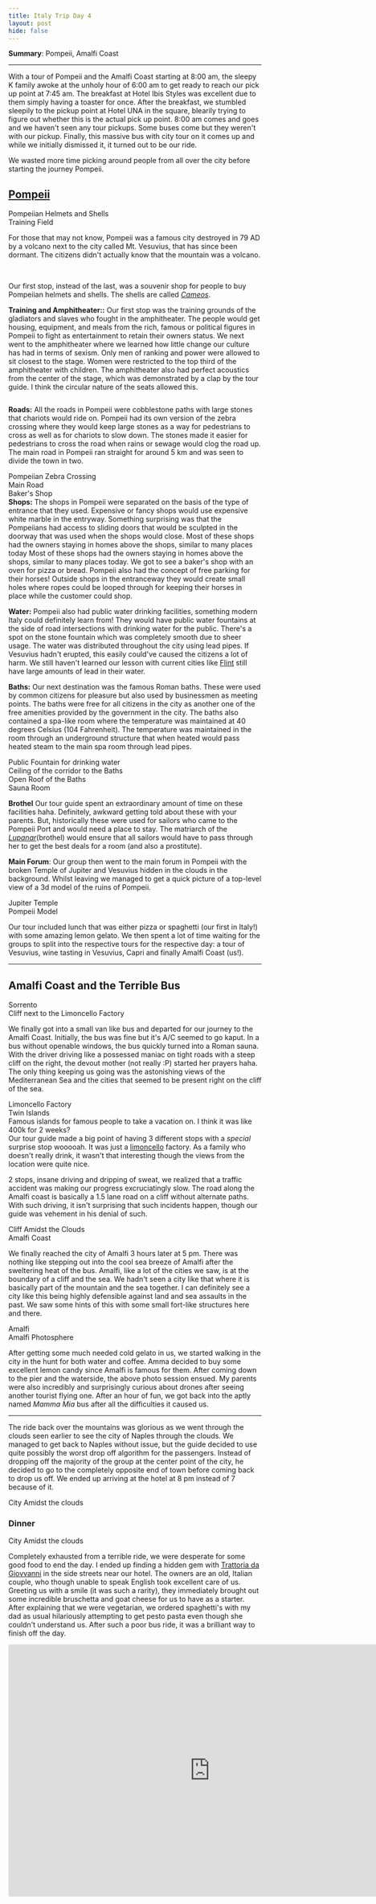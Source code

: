 ```yaml
---
title: Italy Trip Day 4
layout: post
hide: false
---
```


**Summary**: Pompeii, Amalfi Coast

---

With a tour of Pompeii and the Amalfi Coast starting at 8:00 am, the sleepy K family awoke at the unholy hour of 6:00 am to get ready to reach our pick up point at 7:45 am. The breakfast at Hotel Ibis Styles was excellent due to them simply having a toaster for once. After the breakfast, we stumbled sleepily to the pickup point at Hotel UNA in the square, blearily trying to figure out whether this is the actual pick up point. 8:00 am comes and goes and we haven't seen any tour pickups. Some buses come but they weren't with our pickup. Finally, this massive bus with city tour on it comes up and while we initially dismissed it, it turned out to be our ride. 

We wasted more time picking around people from all over the city before starting the journey Pompeii.

## [Pompeii](https://en.wikipedia.org/wiki/Pompeii)

<div class="row">
    <div class="4u 12u$(mobile) item">
        <img data-src="{{'assets/images/blog/italy_trip/day4/pompeii_art.jpg' | relative_url }}" class="blog-image">
        <figcaption>Pompeiian Helmets and Shells</figcaption>
    </div>
    <div class="4u 12u$(mobile) item">
        <img data-src="{{'assets/images/blog/italy_trip/day4/training_field.jpg' | relative_url }}" class="blog-image featured">
        <figcaption>Training Field</figcaption>
    </div>
    <div class="4u 12u$(mobile)">
        <p>For those that may not know, Pompeii was a famous city destroyed in 79 AD by a volcano next to the city called Mt. Vesuvius, that has since been dormant. The citizens didn't actually know that the mountain was a volcano.</p>
        <br>
        <p>Our first stop, instead of the last, was a souvenir shop for people to buy Pompeiian helmets and shells. The shells are called <a href="https://en.wikipedia.org/wiki/Cameo_(carving)"><i>Cameos</i></a>.</p>
    </div>
</div>

**Training and Amphitheater::** Our first stop was the training grounds of the gladiators and slaves who fought in the amphitheater. The people would get housing, equipment, and meals from the rich, famous or political figures in Pompeii to fight as entertainment to retain their owners status. We next went to the amphitheater where we learned how little change our culture has had in terms of sexism. Only men of ranking and power were allowed to sit closest to the stage. Women were restricted to the top third of the amphitheater with children. The amphitheater also had perfect acoustics from the center of the stage, which was demonstrated by a clap by the tour guide. I think the circular nature of the seats allowed this.


<div class="row">
    <div class="6u 12u$(mobile) item">
        <img data-src="{{'assets/images/blog/italy_trip/day4/amph1.jpg' | relative_url }}" class="blog-image">
    </div>
    <div class="6u 12u$(mobile) item">
        <img data-src="{{'assets/images/blog/italy_trip/day4/amph2.jpg' | relative_url }}" class="blog-image">
    </div>
</div>

**Roads:** All the roads in Pompeii were cobblestone paths with large stones that chariots would ride on. Pompeii had its own version of the zebra crossing where they would keep large stones as a way for pedestrians to cross as well as for chariots to slow down. The stones made it easier for pedestrians to cross the road when rains or sewage would clog the road up. The main road in Pompeii ran straight for around 5 km and was seen to divide the town in two.

<div class="row">
    <div class="6u 12u$(mobile) item">
        <img data-src="{{'assets/images/blog/italy_trip/day4/kk_pillar.jpg' | relative_url }}" class="blog-image">
    </div>
    <div class="6u 12u$(mobile) item">
        <img data-src="{{'assets/images/blog/italy_trip/day4/zebra_crossing.jpg' | relative_url }}" class="blog-image">
        <figcaption class="margin-bottom">Pompeiian Zebra Crossing</figcaption>
        <img data-src="{{'assets/images/blog/italy_trip/day4/main_road.jpg' | relative_url }}" class="blog-image">
        <figcaption>Main Road</figcaption>
    </div>
</div>


<div class="row">
    <div class="4u 12u$(mobile) item">
        <img data-src="{{'assets/images/blog/italy_trip/day4/baker.jpg' | relative_url }}" class="blog-image">
        <figcaption>Baker's Shop</figcaption>
    </div>
    <div class="8u 12u$(mobile)">
        <strong>Shops:</strong> The shops in Pompeii were separated on the basis of the type of entrance that they used. Expensive or fancy shops would use expensive white marble in the entryway. Something surprising was that the Pompeiians had access to sliding doors that would be sculpted in the doorway that was used when the shops would close. Most of these shops had the owners staying in homes above the shops, similar to many places today Most of these shops had the owners staying in homes above the shops, similar to many places today. We got to see a baker's shop with an oven for pizza or bread. Pompeii also had the concept of free parking for their horses! Outside shops in the entranceway they would create small holes where ropes could be looped through for keeping their horses in place while the customer could shop. 
    </div>
</div>



<!-- <public_water> -->

<div class="row">
    <div class="8u 12u$(mobile)">
        <p><strong>Water:</strong> Pompeii also had public water drinking facilities, something modern Italy could definitely learn from! They would have public water fountains at the side of road intersections with drinking water for the public. There's a spot on the stone fountain which was completely smooth due to sheer usage. The water was distributed throughout the city using lead pipes. If Vesuvius hadn't erupted, this easily could've caused the citizens a lot of harm. We still haven't learned our lesson with current cities like <a href="https://en.wikipedia.org/wiki/Flint_water_crisis">Flint</a> still have large amounts of lead in their water. </p>
        <p><strong>Baths:</strong> Our next destination was the famous Roman baths. These were used by common citizens for pleasure but also used by businessmen as meeting points. The baths were free for all citizens in the city as another one of the free amenities provided by the government in the city. The baths also contained a spa-like room where the temperature was maintained at 40 degrees Celsius (104 Fahrenheit). The temperature was maintained in the room through an underground structure that when heated would pass heated steam to the main spa room through lead pipes. </p>
    </div>
    <div class="4u 12u$(mobile) item">
        <img data-src="{{'assets/images/blog/italy_trip/day4/public_water.jpg' | relative_url }}" class="blog-image">
        <figcaption>Public Fountain for drinking water</figcaption>
    </div>
</div>


<div class="row">
    <div class="4u 12u$(mobile) item">
        <img data-src="{{'assets/images/blog/italy_trip/day4/bath_ceiling.jpg' | relative_url }}" class="blog-image">
        <figcaption>Ceiling of the corridor to the Baths</figcaption>
    </div>
    <div class="4u 12u$(mobile) item">
        <img data-src="{{'assets/images/blog/italy_trip/day4/bath_dome.jpg' | relative_url }}" class="blog-image">
        <figcaption>Open Roof of the Baths</figcaption>
    </div>
    <div class="4u 12u$(mobile) item">
        <img data-src="{{'assets/images/blog/italy_trip/day4/baths2.jpg' | relative_url }}" class="blog-image">
        <figcaption>Sauna Room</figcaption>
    </div>
</div>

**Brothel** Our tour guide spent an extraordinary amount of time on these facilities haha. Definitely, awkward getting told about these with your parents. But, historically these were used for sailors who came to the Pompeii Port and would need a place to stay. The matriarch of the *[Lupanar](https://en.wikipedia.org/wiki/Lupanar_(Pompeii))*(brothel) would ensure that all sailors would have to pass through her to get the best deals for a room (and also a prostitute).

**Main Forum**: Our group then went to the main forum in Pompeii with the broken Temple of Jupiter and Vesuvius hidden in the clouds in the background. Whilst leaving we managed to get a quick picture of a top-level view of a 3d model of the ruins of Pompeii.

<div class="row">
    <div class="6u 12u$(mobile) item">
        <img data-src="{{'assets/images/blog/italy_trip/day4/jupiter_temple.jpg' | relative_url }}" class="blog-image">
        <figcaption>Jupiter Temple</figcaption>
    </div>
    <div class="6u 12u$(mobile) item">
        <img data-src="{{'assets/images/blog/italy_trip/day4/fam_boys.jpg' | relative_url }}" class="blog-image">
    </div>
    <div class="12u 12u$(mobile) item">
        <img data-src="{{'assets/images/blog/italy_trip/day4/pompeii_model.jpg' | relative_url }}" class="blog-image featured">
        <figcaption>Pompeii Model</figcaption>
    </div>
</div>

Our tour included lunch that was either pizza or spaghetti (our first in Italy!) with some amazing lemon gelato. We then spent a lot of time waiting for the groups to split into the respective tours for the respective day: a tour of Vesuvius, wine tasting in Vesuvius, Capri and finally Amalfi Coast (us!).

---

## Amalfi Coast and the Terrible Bus

<div class="row">
    <div class="12u 12u$(mobile) item">
        <img data-src="{{'assets/images/blog/italy_trip/day4/preamalfi1.jpg' | relative_url }}" class="blog-image featured">
        <figcaption>Sorrento</figcaption>
    </div>
</div>

<div class="personal">
    <div class="row">
        <div class="4u 12u$(mobile) item">
            <img data-src="{{'assets/images/blog/italy_trip/day4/fam_cliff.jpg' | relative_url }}" class="blog-image">
            <figcaption>Cliff next to the Limoncello Factory</figcaption>
        </div>
        <div class="8u 12u$(mobile) item">
            <img data-src="{{'assets/images/blog/italy_trip/day4/fam_kap.jpg' | relative_url }}" class="blog-image">
        </div>
    </div>
</div>

We finally got into a small van like bus and departed for our journey to the Amalfi Coast. Initially, the bus was fine but it's A/C seemed to go kaput. In a bus without openable windows, the bus quickly turned into a Roman sauna. With the driver driving like a possessed maniac on tight roads with a steep cliff on the right, the devout mother (not really :P) started her prayers haha. The only thing keeping us going was the astonishing views of the Mediterranean Sea and the cities that seemed to be present right on the cliff of the sea.

<div class="row">
    <div class="4u 12u$(mobile) item">
        <img data-src="{{'assets/images/blog/italy_trip/day4/limoncello.jpg' | relative_url }}" class="blog-image">
        <figcaption>Limoncello Factory</figcaption>
    </div>
    <div class="4u 12u$(mobile) item">
        <img data-src="{{'assets/images/blog/italy_trip/day4/twin_islands.jpg' | relative_url }}" class="blog-image">
        <figcaption>Twin Islands</figcaption>
        <div class="figdesc">Famous islands for famous people to take a vacation on. I think it was like 400k for 2 weeks?</div>
    </div>
    <div class="4u 12u$(mobile)">
        Our tour guide made a big point of having 3 different stops with a <i>special</i> surprise stop wooooah. It was just a <a href="https://en.wikipedia.org/wiki/Limoncello">limoncello</a> factory. As a family who doesn't really drink, it wasn't that interesting though the views from the location were quite nice.
    </div>
</div>

2 stops, insane driving and dripping of sweat, we realized that a traffic accident was making our progress excruciatingly slow. The road along the Amalfi coast is basically a 1.5 lane road on a cliff without alternate paths. With such driving, it isn't surprising that such incidents happen, though our guide was vehement in his denial of such.

<!-- <twin_islands> -->

<!-- 
fam_kapil2
fam1
fam_kk1
fam_kapil1
-->

<div class="row">
    <div class="12u 12u$(mobile) item">
        <img data-src="{{'assets/images/blog/italy_trip/day4/cliff1.jpg' | relative_url }}" class="blog-image featured">
        <figcaption>Cliff Amidst the Clouds</figcaption>
    </div>
    <div class="12u 12u$(mobile) item">
        <img data-src="{{'assets/images/blog/italy_trip/day4/preamalfi2.jpg' | relative_url }}" class="blog-image featured">
        <figcaption>Amalfi Coast</figcaption>
    </div>
</div>

<div class="personal">
    <div class="row">
        <div class="6u 12u$(mobile) item">
            <img data-src="{{'assets/images/blog/italy_trip/day4/fam_kapil2.jpg' | relative_url }}" class="blog-image">
        </div>
        <div class="6u 12u$(mobile) item">
            <img data-src="{{'assets/images/blog/italy_trip/day4/fam1.jpg' | relative_url }}" class="blog-image">
        </div>
        <div class="6u 12u$(mobile) item">
            <img data-src="{{'assets/images/blog/italy_trip/day4/fam_kk1.jpg' | relative_url }}" class="blog-image">
        </div>
        <div class="6u 12u$(mobile) item">
            <img data-src="{{'assets/images/blog/italy_trip/day4/fam_kapil1.jpg' | relative_url }}" class="blog-image">
        </div>
    </div>
</div>

We finally reached the city of Amalfi 3 hours later at 5 pm. There was nothing like stepping out into the cool sea breeze of Amalfi after the sweltering heat of the bus. Amalfi, like a lot of the cities we saw, is at the boundary of a cliff and the sea. We hadn't seen a city like that where it is basically part of the mountain and the sea together. I can definitely see a city like this being highly defensible against land and sea assaults in the past. We saw some hints of this with some small fort-like structures here and there. 

<div class="personal">
    <div class="row">
        <div class="8u 12u$(mobile) item">
            <img data-src="{{'assets/images/blog/italy_trip/day4/fam_amalfi.jpg' | relative_url }}" class="blog-image">
        </div>
        <div class="4u 12u$(mobile) item">
            <img data-src="{{'assets/images/blog/italy_trip/day4/fam_kala2.jpg' | relative_url }}" class="blog-image">
        </div>
    </div>
</div>

<div class="row">
    <div class="12u 12u$(mobile) item">
        <img data-src="{{'assets/images/blog/italy_trip/day4/amalfi.jpg' | relative_url }}" class="blog-image featured">
        <figcaption>Amalfi</figcaption>
    </div>
    <div class="12u 12u$(mobile) item">
        <img data-src="{{'assets/images/blog/italy_trip/day4/photosphere/amalfi_photosphere.jpg' | relative_url }}" class="blog-image featured">
        <figcaption>Amalfi Photosphere</figcaption>
    </div>
</div>

After getting some much needed cold gelato in us, we started walking in the city in the hunt for both water and coffee. Amma decided to buy some excellent lemon candy since Amalfi is famous for them. After coming down to the pier and the waterside, the above photo session ensued. My parents were also incredibly and surprisingly curious about drones after seeing another tourist flying one. After an hour of fun, we got back into the aptly named *Mamma Mia* bus after all the difficulties it caused us. 

---

<!--
cloud1
cloud_city
cloud_city2
-->

The ride back over the mountains was glorious as we went through the clouds seen earlier to see the city of Naples through the clouds. We managed to get back to Naples without issue, but the guide decided to use quite possibly the worst drop off algorithm for the passengers. Instead of dropping off the majority of the group at the center point of the city, he decided to go to the completely opposite end of town before coming back to drop us off. We ended up arriving at the hotel at 8 pm instead of 7 because of it.

<div class="row">
    <div class="6u 12u$(mobile) item">
        <img data-src="{{'assets/images/blog/italy_trip/day4/cloud1.jpg' | relative_url }}" class="blog-image featured">
    </div>
    <div class="6u 12u$(mobile) item">
        <img data-src="{{'assets/images/blog/italy_trip/day4/cloud_city.jpg' | relative_url }}" class="blog-image featured">
    </div>
    <div class="12u 12u$(mobile) item">
        <img data-src="{{'assets/images/blog/italy_trip/day4/cloud_city2.jpg' | relative_url }}" class="blog-image featured">
        <figcaption>City Amidst the clouds</figcaption>
    </div>
</div>


### Dinner

<!--
dinner1
dinner2
dinner3
-->

<div class="row">
    <div class="6u 12u$(mobile) item">
        <img data-src="{{'assets/images/blog/italy_trip/day4/dinner1.jpg' | relative_url }}" class="blog-image featured">
    </div>
    <div class="6u 12u$(mobile) item">
        <img data-src="{{'assets/images/blog/italy_trip/day4/dinner2.jpg' | relative_url }}" class="blog-image featured">
    </div>
    <div class="12u 12u$(mobile) item">
        <img data-src="{{'assets/images/blog/italy_trip/day4/dinner3.jpg' | relative_url }}" class="blog-image featured">
        <figcaption>City Amidst the clouds</figcaption>
    </div>
</div>



Completely exhausted from a terrible ride, we were desperate for some good food to end the day. I ended up finding a hidden gem with [Trattoria da Giovvanni](https://www.google.com/maps/place/Trattoria+da+Giovanni/@40.8504997,14.2666412,16z/data=!4m7!3m6!1s0x133b083e1ae8aca7:0xee28ae4217215deb!5m1!1s2018-07-08!8m2!3d40.8500896!4d14.2678432) in the side streets near our hotel. The owners are an old, Italian couple, who though unable to speak English took excellent care of us. Greeting us with a smile (it was such a rarity), they immediately brought out some incredible bruschetta and goat cheese for us to have as a starter. After explaining that we were vegetarian, we ordered spaghetti's with my dad as usual hilariously attempting to get pesto pasta even though she couldn't understand us. After such a poor bus ride, it was a brilliant way to finish off the day.

<div class="tripblan">
<iframe width="800px" height="500px" src="https://tripblan.com/map/italy-trip?maplines=true&day=4&color=f25b53&markercolor=f25b53" style="border: #dddddf 1px solid;  border-radius: 3px;"></iframe>
</div>
